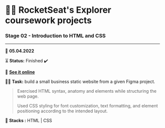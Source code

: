 # 👨‍🚀 RocketSeat's Explorer coursework projects

### Stage 02 - Introduction to HTML and CSS

---

      
📅 **05.04.2022**

⏳ **Status:** Finished ✔️

🔗 **[See it online](https://henriquedafonte.github.io/rocketseat-explorer-project/)**


👨‍💻 **Task:** build a small business static website from a given Figma project.

> Exercised HTML syntax, anatomy and elements while structuring the web page.
>
> Used CSS styling for font customization, text formatting, and element positioning according to the intended layout.

🌱 **Stacks :** HTML | CSS



